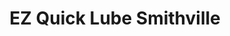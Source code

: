 ---
title: "EZ Quick Lube Smithville"
url: /smithville/ez-quick-lube-smithville/
shop: car repair
---